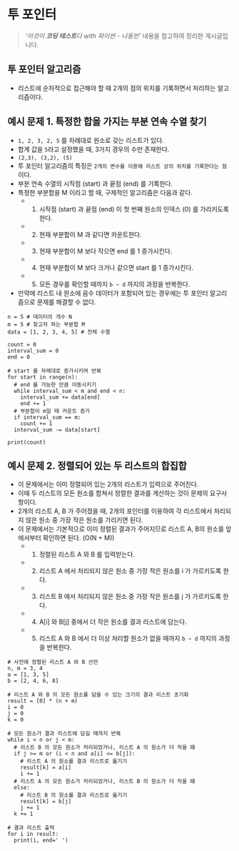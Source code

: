 # 투 포인터  
> *'이것이 **코딩 테스트**다 with 파이썬 - 나동빈'* 내용을 참고하여 정리한 게시글입니다.  
## 투 포인터 알고리즘  
* 리스트에 순차적으로 접근해야 할 때 2개의 점의 위치를 기록하면서 처리하는 알고리즘이다.  

## 예시 문제 1. 특정한 합을 가지는 부분 연속 수열 찾기  
  * `1, 2, 3, 2, 5` 를 차례대로 원소로 갖는 리스트가 있다.  
  * 합계 값을 `5`라고 설정했을 때, 3가지 경우의 수만 존재한다.  
  * `(2,3), (3,2), (5)`  
* 투 포인터 알고리즘의 특징은 `2개의 변수를 이용해 리스트 상의 위치를 기록한다는 점` 이다.  
* 부분 연속 수열의 시작점 (start) 과 끝점 (end) 를 기록한다.  
* 특정한 부분합을 M 이라고 할 때, 구제적인 알고리즘은 다음과 같다.  
  * 1. 시작점 (start) 과 끝점 (end) 이 첫 번째 원소의 인덱스 (0) 를 가리키도록 한다.  
  * 2. 현재 부분합이 M 과 같다면 카운트한다.  
  * 3. 현재 부분합이 M 보다 작으면 end 를 1 증가시킨다.  
  * 4. 현재 부분합이 M 보다 크거나 같으면 start 를 1 증가시킨다.  
  * 5. 모든 경우를 확인할 때까지 `b ~ d` 까지의 과정을 반복한다.  
* 만약에 리스트 내 원소에 음수 데이터가 포함되어 있는 경우에는 투 포인터 알고리즘으로 문제를 해결할 수 없다.  
```python3
n = 5 # 데이터의 개수 N
m = 5 # 찾고자 하는 부분합 M
data = [1, 2, 3, 4, 5] # 전체 수열

count = 0
interval_sum = 0
end = 0

# start 를 차례대로 증가시키며 반복
for start in range(n):
  # end 를 가능한 만큼 이동시키기
  while interval_sum < m and end < n:
    interval_sum += data[end]
    end += 1
  # 부분합이 m일 때 카운트 증가  
  if interval_sum == m:
    count += 1
  interval_sum -= data[start]
  
print(count)
```

## 예시 문제 2. 정렬되어 있는 두 리스트의 합집합  
* 이 문제에서는 이미 정렬되어 있는 2개의 리스트가 입력으로 주어진다.  
* 이때 두 리스트의 모든 원소를 합쳐서 정렬한 결과를 계산하는 것이 문제의 요구사항이다.  
* 2개의 리스트 A, B 가 주어졌을 때, 2개의 포인터를 이용하여 각 리스트에서 처리되지 않은 원소 중 가장 작은 원소를 가리키면 된다.  
* 이 문제에서는 기본적으로 이미 정렬된 결과가 주어지므로 리스트 A, B의 원소를 앞에서부터 확인하면 된다. (O(N + M))  
  * 1. 정렬된 리스트 A 와 B 를 입력받는다.  
  * 2. 리스트 A 에서 처리되지 않은 원소 중 가장 작은 원소를 i 가 가르키도록 한다.  
  * 3. 리스트 B 에서 처리되지 않은 원소 중 가장 작은 원소를 j 가 가르키도록 한다.  
  * 4. A[i] 와 B[j] 중에서 더 작은 원소를 결과 리스트에 담는다.  
  * 5. 리스트 A 와 B 에서 더 이상 처리할 원소가 없을 때까지 `b ~ d` 까지의 과정을 반복한다.  
```python3
# 사전에 정렬된 리스트 A 와 B 선언  
n, m = 3, 4
a = [1, 3, 5]
b = [2, 4, 6, 8]

# 리스트 A 와 B 의 모든 원소를 담을 수 있는 크기의 결과 리스트 초기화
result = [0] * (n + m)
i = 0
j = 0
k = 0

# 모든 원소가 결과 리스트에 담길 때까지 반복
while i < n or j < m:
  # 리스트 B 의 모든 원소가 처리되었거나, 리스트 A 의 원소가 더 작을 떄  
  if j >= m or (i < n and a[i] <= b[j]):
    # 리스트 A 의 원소를 결과 리스트로 옮기기  
    result[k] = a[i]
    i += 1
  # 리스트 A 의 모든 원소가 처리되었거나, 리스트 B 의 원소가 더 작을 떄  
  else:
    # 리스트 B 의 원소를 결과 리스트로 옮기기
    result[k] = b[j]
    j += 1
  k += 1
  
# 결과 리스트 출력
for i in result:
  print(i, end=' ')
```
